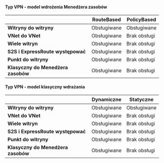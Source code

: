 #### <a name="vpn-type---resource-manager-deployment-model"></a>Typ VPN - model wdrożenia Menedżera zasobów

|      | **RouteBased**    | **PolicyBased** |
|-----------------------------------|-------------|------------------|
| **Witryny do witryny**                  | Obsługiwane   | Obsługiwane        |
| **VNet do VNet**                  | Obsługiwane   | Brak obsługi    |
| **Wiele witryn**                    | Obsługiwane   | Brak obsługi    |
| **S2S i ExpressRoute występować**  | Obsługiwane   | Brak obsługi    |
| **Punkt do witryny**                 | Obsługiwane   | Brak obsługi    |
| **Klasyczny do Menedżera zasobów**   | Obsługiwane   | Brak obsługi    |


#### <a name="vpn-type---classic-deployment-model"></a>Typ VPN - model klasyczny wdrażania


|       | **Dynamiczne**        | **Statyczne**   |
|---------------------------------------------|--------------|--------------|
| **Witryny do witryny**                            | Obsługiwane    | Obsługiwane      |
| **VNet do VNet**                            | Obsługiwane    | Brak obsługi  |
| **Wiele witryn**                              | Obsługiwane    | Brak obsługi  |
| **S2S i ExpressRoute występować**            | Obsługiwane    | Brak obsługi  |
| **Punkt do witryny**                           | Obsługiwane    | Brak obsługi  |
| **Klasyczny do Menedżera zasobów**             | Obsługiwane    | Brak obsługi  |